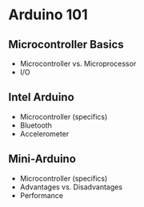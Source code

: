 # Arduino 101


## Microcontroller Basics
- Microcontroller vs. Microprocessor
- I/O
## Intel Arduino
- Microcontroller (specifics)
- Bluetooth
- Accelerometer
## Mini-Arduino
- Microcontroller (specifics)
- Advantages vs. Disadvantages
- Performance

